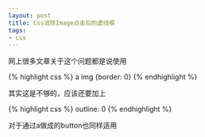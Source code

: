 ```yaml
---
layout: post
title: Css消除Image点击后的虚线框
tags:
- css
---
```

网上很多文章关于这个问题都是说使用

{% highlight css %}
a img {border: 0}
{% endhighlight %}

其实这是不够的，应该还要加上

{% highlight css %}
outline: 0
{% endhighlight %}

对于通过a做成的button也同样适用

